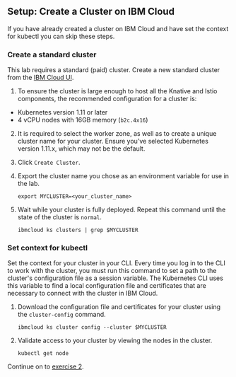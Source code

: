 ## Setup: Create a Cluster on IBM Cloud
If you have already created a cluster on IBM Cloud and have set the context for kubectl you can skip these steps.

### Create a standard cluster
This lab requires a standard (paid) cluster. Create a new standard cluster from the [IBM Cloud UI](https://cloud.ibm.com/containers-kubernetes/catalog/cluster/create).

1. To ensure the cluster is large enough to host all the Knative and Istio
components, the recommended configuration for a cluster is:
  - Kubernetes version 1.11 or later
  - 4 vCPU nodes with 16GB memory (`b2c.4x16`)

2. It is required to select the worker zone, as well as to create a unique cluster name for your cluster. Ensure you've selected Kubernetes version 1.11.x, which may not be the default.

3. Click `Create Cluster`.

4. Export the cluster name you chose as an environment variable for use in the lab.

    ```
    export MYCLUSTER=<your_cluster_name>
    ```

4. Wait while your cluster is fully deployed. Repeat this command until the state of the cluster is `normal`.

    ```
    ibmcloud ks clusters | grep $MYCLUSTER
    ```

### Set context for kubectl
Set the context for your cluster in your CLI. Every time you log in to the CLI to work with the cluster, you must run this command to set a path to the cluster's configuration file as a session variable. The Kubernetes CLI uses this variable to find a local configuration file and certificates that are necessary to connect with the cluster in IBM Cloud.

1. Download the configuration file and certificates for your cluster using the `cluster-config` command.

    ```shell
    ibmcloud ks cluster config --cluster $MYCLUSTER
    ```

2. Validate access to your cluster by viewing the nodes in the cluster.

    ```shell
    kubectl get node
    ```
    
Continue on to [exercise 2](../exercise-2/README.md).
